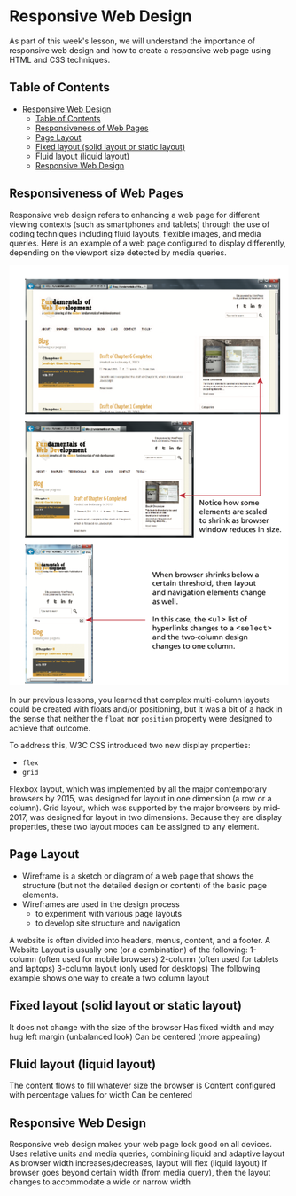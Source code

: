 <!-- markdownlint-disable -->

# Responsive Web Design

As part of this week's lesson, we will understand the importance of responsive web design and how to create a responsive web page using HTML and CSS techniques.

## Table of Contents

<!-- toc -->
- [Responsive Web Design](#responsive-web-design)
  - [Table of Contents](#table-of-contents)
  - [Responsiveness of Web Pages](#responsiveness-of-web-pages)
  - [Page Layout](#page-layout)
  - [Fixed layout (solid layout or static layout)](#fixed-layout-solid-layout-or-static-layout)
  - [Fluid layout (liquid layout)](#fluid-layout-liquid-layout)
  - [Responsive Web Design](#responsive-web-design-1)

## Responsiveness of Web Pages

Responsive web design refers to enhancing a web page for different viewing contexts (such as smartphones and tablets) through the use of coding techniques including fluid layouts, flexible images, and media queries. Here is an example of a web page configured to display differently, depending on the viewport size detected by media queries.

![alt text](images/content/W11/responsive-layouts.png)

In our previous lessons, you learned that complex multi-column layouts could be created with floats and/or positioning, but it was a bit of a hack in the sense that neither the `float` nor `position` property were designed to achieve that outcome.

To address this, W3C CSS introduced two new display properties:

- `flex`
- `grid`

Flexbox layout, which was implemented by all the major contemporary browsers by 2015, was designed for layout in one dimension (a row or a column). Grid layout, which was supported by the major browsers by mid-2017, was designed for layout in two dimensions. Because they are display properties, these two layout modes can be assigned to any element.



## Page Layout
- Wireframe is a sketch or diagram of a web page that shows the structure (but not the detailed design or content) of the basic page elements.
- Wireframes are used in the design process 
  - to experiment with various page layouts 
  - to develop site structure and navigation


A website is often divided into headers, menus, content, and a footer.
A Website Layout is usually one (or a combination) of the following:
1-column (often used for mobile browsers)
2-column (often used for tablets and laptops)
3-column layout (only used for desktops)
The following example shows one way to create a two column layout

## Fixed layout (solid layout or static layout)
It does not change with the size of the browser
Has fixed width and may hug left margin (unbalanced look)
Can be centered (more appealing)

## Fluid layout (liquid layout)
The content flows to fill whatever size the browser is
Content configured with percentage values for width
Can be centered

## Responsive Web Design

Responsive web design makes your web page look good on all devices.
Uses relative units and media queries, combining liquid and adaptive layout
As browser width increases/decreases, layout will flex (liquid layout)
If browser goes beyond certain width (from media query), then the layout changes to accommodate a wide or narrow width
